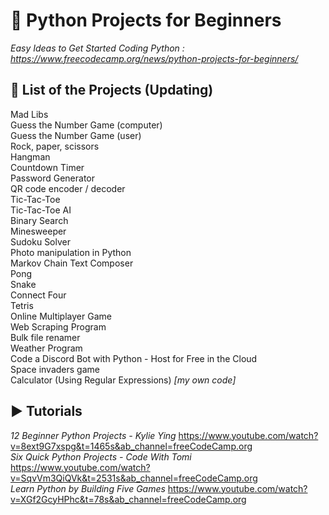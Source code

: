# 🐍 Python Projects for Beginners
*Easy Ideas to Get Started Coding Python : https://www.freecodecamp.org/news/python-projects-for-beginners/*

## 🚧 List of the Projects (Updating)
Mad Libs </br>
Guess the Number Game (computer) </br>
Guess the Number Game (user) </br>
Rock, paper, scissors </br>
Hangman </br>
Countdown Timer </br>
Password Generator </br>
QR code encoder / decoder </br>
Tic-Tac-Toe </br>
Tic-Tac-Toe AI </br>
Binary Search </br>
Minesweeper </br>
Sudoku Solver </br>
Photo manipulation in Python </br>
Markov Chain Text Composer </br>
Pong </br>
Snake </br>
Connect Four </br>
Tetris </br>
Online Multiplayer Game </br>
Web Scraping Program </br>
Bulk file renamer </br>
Weather Program </br>
Code a Discord Bot with Python - Host for Free in the Cloud </br>
Space invaders game </br>
Calculator (Using Regular Expressions) *[my own code]* </br>

## ▶ Tutorials 
*12 Beginner Python Projects - Kylie Ying* https://www.youtube.com/watch?v=8ext9G7xspg&t=1465s&ab_channel=freeCodeCamp.org </br>
*Six Quick Python Projects - Code With Tomi* https://www.youtube.com/watch?v=SqvVm3QiQVk&t=2531s&ab_channel=freeCodeCamp.org </br>
*Learn Python by Building Five Games* https://www.youtube.com/watch?v=XGf2GcyHPhc&t=78s&ab_channel=freeCodeCamp.org
